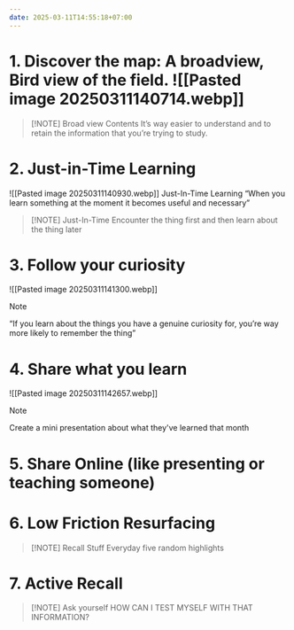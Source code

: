 ```yaml
---
date: 2025-03-11T14:55:18+07:00
---
```

# 1. Discover the map: A broadview, Bird view of the field. ![[Pasted image 20250311140714.webp]]

> [!NOTE] Broad view
> Contents
It’s way easier to understand and to retain the information that you’re trying to study.

# 2. Just-in-Time Learning

![[Pasted image 20250311140930.webp]]
Just-In-Time Learning “When you learn something at the moment it becomes useful and necessary”

> [!NOTE] Just-In-Time
> Encounter the thing first and then learn about the thing later


# 3. Follow your curiosity

![[Pasted image 20250311141300.webp]]

> [!NOTE]
> “If you learn about the things you have a genuine curiosity for, you’re way more likely to remember the thing”

# 4. Share what you learn

![[Pasted image 20250311142657.webp]]

> [!NOTE] 
> Create a mini presentation about what they've learned that month


# 5. Share Online (like presenting or teaching someone)

# 6. Low Friction Resurfacing

> [!NOTE] Recall Stuff
> Everyday five random highlights


# 7. Active Recall

> [!NOTE] Ask yourself
> HOW CAN I TEST MYSELF WITH THAT INFORMATION?



